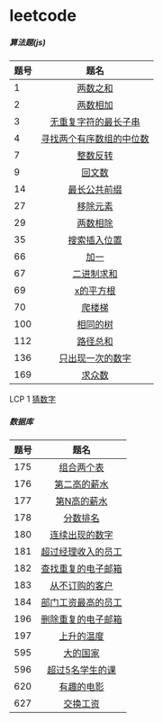 # leetcode

##### 算法题(js)

题号 | 题名
| - | :-: 
1 | [两数之和](https://github.com/thesecondlight/leetcode/blob/master/code/two-sum.js)
2 | [两数相加](https://github.com/thesecondlight/leetcode/blob/master/code/add-two-numbers.js)
3 | [无重复字符的最长子串](https://github.com/thesecondlight/leetcode/blob/master/code/longest-substring-without-repeating-characters.js)
4 | [寻找两个有序数组的中位数](https://github.com/thesecondlight/leetcode/blob/master/code/median-of-two-sorted-arrays.js)
7 | [整数反转](https://github.com/thesecondlight/leetcode/blob/master/code/reverse-integer.js)
9 | [回文数](https://github.com/thesecondlight/leetcode/blob/master/code/palindrome-number.js)
14 | [最长公共前缀](https://github.com/thesecondlight/leetcode/blob/master/code/longest-common-prefix.js)
27 | [移除元素](https://github.com/thesecondlight/leetcode/blob/master/code/remove-element.js)
29 | [两数相除](https://github.com/thesecondlight/leetcode/blob/master/code/divide-two-integers.js)
35 | [搜索插入位置](https://github.com/thesecondlight/leetcode/blob/master/code/search-insert-position.js)
66 | [加一](https://github.com/thesecondlight/leetcode/blob/master/code/plus-one.js)
67 | [二进制求和](https://github.com/thesecondlight/leetcode/blob/master/code/add-binary.js)
69 | [x的平方根](https://github.com/thesecondlight/leetcode/blob/master/code/sqrtx.js)
70 | [爬楼梯](https://github.com/thesecondlight/leetcode/blob/master/code/climbing-stairs.js)
100 | [相同的树](https://github.com/thesecondlight/leetcode/blob/master/code/same-tree.js)
112 | [路径总和](https://github.com/thesecondlight/leetcode/blob/master/code/path-sum.js)
136 | [只出现一次的数字](https://github.com/thesecondlight/leetcode/blob/master/code/single-number.js)
169 | [求众数](https://github.com/thesecondlight/leetcode/blob/master/code/majority-element.js)
LCP 1 [猜数字](https://github.com/thesecondlight/leetcode/blob/master/code/guess-numbers.js)
##### 数据库

题号 | 题名
| - | :-: 
175 | [组合两个表](https://github.com/thesecondlight/leetcode/blob/master/sql/two-sum.md)
176 | [第二高的薪水](https://github.com/thesecondlight/leetcode/blob/master/sql/second-highest-salary.md)
177 | [第N高的薪水](https://github.com/thesecondlight/leetcode/blob/master/sql/nth-highest-salary.md)
178 | [分数排名](https://github.com/thesecondlight/leetcode/blob/master/sql/rank-scores.md)
180 | [连续出现的数字](https://github.com/thesecondlight/leetcode/blob/master/sql/consecutive-numbers.md)
181 | [超过经理收入的员工](https://github.com/thesecondlight/leetcode/blob/master/sql/employees-earning-more-than-their-managers.md)
182 | [查找重复的电子邮箱](https://github.com/thesecondlight/leetcode/blob/master/sql/duplicate-emails.md)
183 | [从不订购的客户](https://github.com/thesecondlight/leetcode/blob/master/sql/customers-who-never-order.md)
184 | [部门工资最高的员工](https://github.com/thesecondlight/leetcode/blob/master/sql/department-highest-salary.md)
196 | [删除重复的电子邮箱](https://github.com/thesecondlight/leetcode/blob/master/sql/delete-duplicate-emails.md)
197 | [上升的温度](https://github.com/thesecondlight/leetcode/blob/master/sql/rising-temperature.md)
595 | [大的国家](https://github.com/thesecondlight/leetcode/blob/master/sql/big-countries.md)
596 | [超过5名学生的课](https://github.com/thesecondlight/leetcode/blob/master/sql/classes-more-than-5-students.md)
620 | [有趣的电影](https://github.com/thesecondlight/leetcode/blob/master/sql/not-boring-movies.md)
627 | [交换工资](https://github.com/thesecondlight/leetcode/blob/master/sql/swap-salary.md)